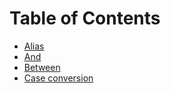 # Table of Contents

- [Alias](./alias.md)
- [And](./and.md)
- [Between](./between.md)
- [Case conversion](./case_conversion.md)
